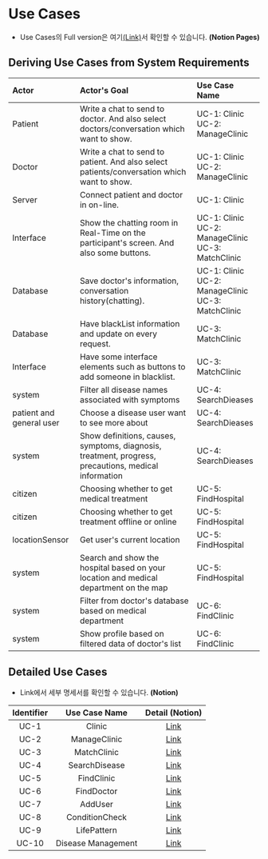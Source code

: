 # Use Cases
- Use Cases의 Full version은 여기[(Link)](https://www.notion.so/b77ac0d510e24f19b4473dbf6c786e0a?v=7ab95d34d295457bba9eb7007ecbe7ea)서 확인할 수 있습니다. **(Notion Pages)**

## Deriving Use Cases from System Requirements
| **Actor** | **Actor's Goal** | **Use Case Name** |
|:--------|:--------|:--------|
| Patient | Write a chat to send to doctor. And also select doctors/conversation which want to show. | UC-1: Clinic<br>UC-2: ManageClinic |
| Doctor | Write a chat to send to patient. And also select patients/conversation which want to show. | UC-1: Clinic<br>UC-2: ManageClinic |
| Server | Connect patient and doctor in on-line. | UC-1: Clinic |
| Interface | Show the chatting room in Real-Time on the participant's screen. And also some buttons. | UC-1: Clinic<br>UC-2: ManageClinic<br>UC-3: MatchClinic |
| Database | Save doctor's information, conversation history(chatting). | UC-1: Clinic<br>UC-2: ManageClinic<br>UC-3: MatchClinic |
| Database | Have blackList information and update on every request. | UC-3: MatchClinic |
| Interface | Have some interface elements such as buttons to add someone in blacklist. | UC-3: MatchClinic |
| system | Filter all disease names associated with symptoms | UC-4: SearchDieases |
| patient and general user | Choose a disease user want to see more about | UC-4: SearchDieases |
| system | Show definitions, causes, symptoms, diagnosis, treatment, progress, precautions, medical information | UC-4: SearchDieases |
| citizen | Choosing whether to get medical treatment | UC-5: FindHospital |
| citizen | Choosing whether to get treatment offline or online | UC-5: FindHospital |
| locationSensor | Get user's current location | UC-5: FindHospital |
| system | Search and show the hospital based on your location and medical department on the map | UC-5: FindHospital |
| system | Filter from doctor's database based on medical department | UC-6: FindClinic |
| system | Show profile based on filtered data of doctor's list| UC-6: FindClinic |

## Detailed Use Cases
- Link에서 세부 명세서를 확인할 수 있습니다. **(Notion)**

| **Identifier** | **Use Case Name** | **Detail (Notion)** |
|:--------:|:--------:|:--------:|
| UC-1 | Clinic | [Link](https://www.notion.so/Use-Case-UC-1-901ddf7bf72f42e3aa2fa094bcda7cc5) |
| UC-2 | ManageClinic | [Link](https://www.notion.so/Use-Case-UC-2-a2452e49b2a34dd796fcd8ae861e914e) |
| UC-3 | MatchClinic | [Link](https://www.notion.so/Use-Case-UC-3-f31e0eb76ca6432abe1b659710da98ef) |
| UC-4 | SearchDisease | [Link](https://www.notion.so/Use-Case-UC-4-3b448dfa06234f00adc5bf24c8ebd43b) |
| UC-5 | FindClinic | [Link](https://www.notion.so/Use-Case-UC-5-e8b8f8d4acf74f3495e8d751db21afe7) |
| UC-6 | FindDoctor | [Link](https://www.notion.so/Use-Case-UC-6-2736728fdc024b8dbfdaefb5a84cf303) |
| UC-7 | AddUser | [Link](https://www.notion.so/Use-Case-UC-7-f7c541dca1e34b079b60b5ebebdad7bc) |
| UC-8 | ConditionCheck | [Link](https://www.notion.so/Use-Case-UC-8-366ab650995b499f906f8496a8c98921) |
| UC-9 | LifePattern | [Link](https://www.notion.so/Use-Case-UC-9-564e91bf8d774b31b7af002f9e10a9e9) |
| UC-10 | Disease Management | [Link](https://www.notion.so/Use-Case-UC-10-1155141a58e24cbdb2a00bab93926d18) |
